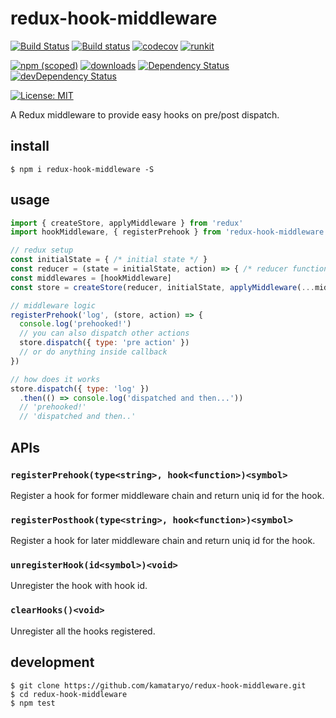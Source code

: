 # redux-hook-middleware

[![Build Status](https://travis-ci.org/kamataryo/redux-hook-middleware.svg?branch=master)](https://travis-ci.org/kamataryo/redux-hook-middleware)
[![Build status](https://ci.appveyor.com/api/projects/status/eocea8d71kqcmrim/branch/master?svg=true)](https://ci.appveyor.com/project/KamataRyo55333/redux-hook-middleware)
[![codecov](https://codecov.io/gh/kamataryo/redux-hook-middleware/branch/master/graph/badge.svg)](https://codecov.io/gh/kamataryo/redux-hook-middleware)
[![runkit](https://img.shields.io/badge/RunKit-Try%20Now%20%E2%96%B6%EF%B8%8F-green.svg)](https://runkit.com/593b1972dbdedb001293ebfe/593b1972dbdedb001293ebff)

[![npm (scoped)](https://img.shields.io/npm/v/redux-hook-middleware.svg)](https://www.npmjs.com/package/redux-hook-middleware)
[![downloads](https://img.shields.io/npm/dt/redux-hook-middleware.svg)](https://www.npmjs.com/package/redux-hook-middleware)
[![Dependency Status](https://img.shields.io/david/kamataryo/redux-hook-middleware.svg?style=flat)](https://david-dm.org/kamataryo/redux-hook-middleware)
[![devDependency Status](https://img.shields.io/david/dev/kamataryo/redux-hook-middleware.svg?style=flat)](https://david-dm.org/kamataryo/redux-hook-middleware#info=devDependencies)

[![License: MIT](https://img.shields.io/badge/License-MIT-yellow.svg)](https://opensource.org/licenses/MIT)

A Redux middleware to provide easy hooks on pre/post dispatch.

## install

```shell
$ npm i redux-hook-middleware -S
```

## usage

```javascript
import { createStore, applyMiddleware } from 'redux'
import hookMiddleware, { registerPrehook } from 'redux-hook-middleware'

// redux setup
const initialState = { /* initial state */ }
const reducer = (state = initialState, action) => { /* reducer function logics */ return state }
const middlewares = [hookMiddleware]
const store = createStore(reducer, initialState, applyMiddleware(...middlewares))

// middleware logic
registerPrehook('log', (store, action) => {
  console.log('prehooked!')
  // you can also dispatch other actions
  store.dispatch({ type: 'pre action' })
  // or do anything inside callback
})

// how does it works
store.dispatch({ type: 'log' })
  .then(() => console.log('dispatched and then...'))
  // 'prehooked!'
  // 'dispatched and then..'
```

## APIs

### `registerPrehook(type<string>, hook<function>)<symbol>`

Register a hook for former middleware chain and return uniq id for the hook.

### `registerPosthook(type<string>, hook<function>)<symbol>`

Register a hook for later middleware chain and return uniq id for the hook.

### `unregisterHook(id<symbol>)<void>`

Unregister the hook with hook id.

### `clearHooks()<void>`

Unregister all the hooks registered.

## development

```shell
$ git clone https://github.com/kamataryo/redux-hook-middleware.git
$ cd redux-hook-middleware
$ npm test
```
